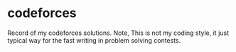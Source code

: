 # codeforces
Record of my codeforces solutions. Note, This is not my coding style, it just typical way for the fast writing in problem solving contests.
